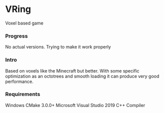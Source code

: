 # VRing
Voxel based game

### Progress
No actual versions. Trying to make it work properly

### Intro
Based on voxels like the Minecraft but better. With some specific optimization as an octotrees and smooth loading it can produce very good performance.

### Requirements
Windows
CMake 3.0.0+
Microsoft Visual Studio 2019 C++ Compiler
